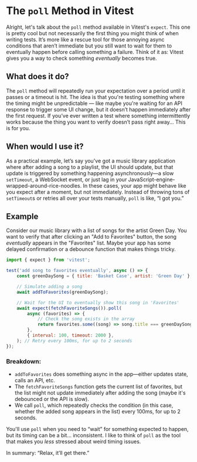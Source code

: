 # The `poll` Method in Vitest

Alright, let's talk about the `poll` method available in Vitest's `expect`. This one is pretty cool but not necessarily the first thing you might think of when writing tests. It’s more like a rescue tool for those annoying async conditions that aren’t immediate but you still want to wait for them to eventually happen before calling something a failure. Think of it as: Vitest gives you a way to check something _eventually_ becomes true.

## What does it do?

The `poll` method will repeatedly run your expectation over a period until it passes or a timeout is hit. The idea is that you're testing something where the timing might be unpredictable — like maybe you're waiting for an API response to trigger some UI change, but it doesn’t happen immediately after the first request. If you’ve ever written a test where something intermittently works because the thing you want to verify doesn’t pass right away… This is for you.

## When would I use it?

As a practical example, let’s say you've got a music library application where after adding a song to a playlist, the UI should update, but that update is triggered by something happening asynchronously—a slow `setTimeout`, a WebSocket event, or just lag in your JavaScript-engine-wrapped-around-rice-noodles. In these cases, your app might behave like you expect after a moment, but not immediately. Instead of throwing tons of `setTimeout`s or retries all over your tests manually, `poll` is like, “I got you.”

## Example

Consider our music library with a list of songs for the artist Green Day. You want to verify that after clicking an "Add to Favorites" button, the song _eventually_ appears in the "Favorites" list. Maybe your app has some delayed confirmation or a debounce function that makes things tricky.

```javascript
import { expect } from 'vitest';

test('add song to favorites eventually', async () => {
	const greenDaySong = { title: 'Basket Case', artist: 'Green Day' };

	// Simulate adding a song
	await addToFavorites(greenDaySong);

	// Wait for the UI to eventually show this song in 'Favorites'
	await expect(fetchFavoriteSongs()).poll(
		async (favorites) => {
			// Check the song exists in the array
			return favorites.some((song) => song.title === greenDaySong.title);
		},
		{ interval: 100, timeout: 2000 },
	); // Retry every 100ms, for up to 2 seconds
});
```

### Breakdown:

- `addToFavorites` does something async in the app—either updates state, calls an API, etc.
- The `fetchFavoriteSongs` function gets the current list of favorites, but the list might not update immediately after adding the song (maybe it's debounced or the API is slow).
- We call `poll`, which repeatedly checks the condition (in this case, whether the added song appears in the list) every 100ms, for up to 2 seconds.

You'll use `poll` when you need to “wait” for something expected to happen, but its timing can be a bit… inconsistent. I like to think of `poll` as the tool that makes you _less_ stressed about weird timing issues.

In summary: “Relax, it’ll get there.”
